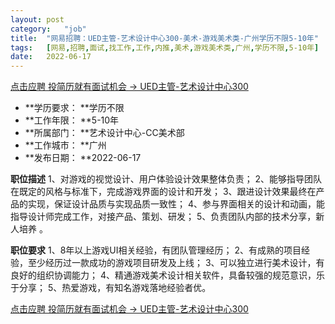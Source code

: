```yaml
---
layout:	post
category:	"job"
title:	"网易招聘：UED主管-艺术设计中心300-美术-游戏美术类-广州学历不限5-10年"
tags:	[网易,招聘,面试,找工作,工作,内推,美术,游戏美术类,广州,学历不限,5-10年]
date:	2022-06-17
---
```


[点击应聘 投简历就有面试机会 -> UED主管-艺术设计中心300](http://mobile.bole.netease.com/bole/boleDetail?id=40974&employeeId=346f03c3cda5f04c&key=all)



- **学历要求： **学历不限
- **工作年限： **5-10年
- **所属部门： **艺术设计中心-CC美术部
- **工作城市： **广州
- **发布日期： **2022-06-17



**职位描述**
1、对游戏的视觉设计、用户体验设计效果整体负责；
2、能够指导团队在既定的风格与标准下，完成游戏界面的设计和开发；
3、跟进设计效果最终在产品的实现，保证设计品质与实现品质一致性；
4、参与界面相关的设计和动画，能指导设计师完成工作，对接产品、策划、研发；
5、负责团队内部的技术分享，新人培养 。



**职位要求**
1、8年以上游戏UI相关经验，有团队管理经历；
2、有成熟的项目经验，至少经历过一款成功的游戏项目研发及上线；
3、可以独立进行美术设计，有良好的组织协调能力；
4、精通游戏美术设计相关软件，具备较强的规范意识，乐于分享；
5、热爱游戏，有知名游戏落地经验者优。



[点击应聘 投简历就有面试机会 -> UED主管-艺术设计中心300](http://mobile.bole.netease.com/bole/boleDetail?id=40974&employeeId=346f03c3cda5f04c&key=all)